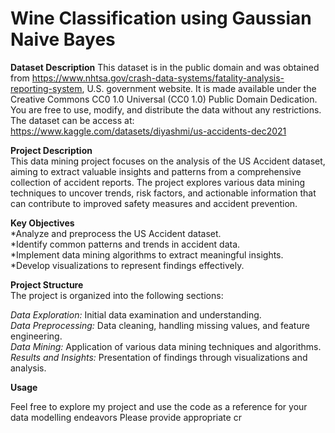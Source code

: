 # Wine Classification using Gaussian Naive Bayes

**Dataset Description**
This dataset is in the public domain and was obtained from https://www.nhtsa.gov/crash-data-systems/fatality-analysis-reporting-system, U.S. government website. It is made available under the Creative Commons CC0 1.0 Universal (CC0 1.0) Public Domain Dedication. You are free to use, modify, and distribute the data without any restrictions. The dataset can be access at: https://www.kaggle.com/datasets/diyashmi/us-accidents-dec2021
  
**Project Description**  
This data mining project focuses on the analysis of the US Accident dataset, aiming to extract valuable insights and patterns from a comprehensive collection of accident reports. The project explores various data mining techniques to uncover trends, risk factors, and actionable information that can contribute to improved safety measures and accident prevention.  
  
**Key Objectives**  
*Analyze and preprocess the US Accident dataset.  
*Identify common patterns and trends in accident data.  
*Implement data mining algorithms to extract meaningful insights.  
*Develop visualizations to represent findings effectively.  
  
**Project Structure**  
The project is organized into the following sections:

*Data Exploration:* Initial data examination and understanding.  
*Data Preprocessing:* Data cleaning, handling missing values, and feature engineering.  
*Data Mining:* Application of various data mining techniques and algorithms.  
*Results and Insights:* Presentation of findings through visualizations and analysis.  

**Usage**

Feel free to explore my project and use the code as a reference for your data modelling endeavors Please provide appropriate cr
